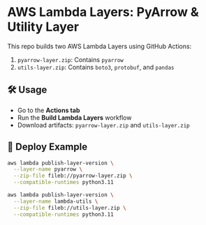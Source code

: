 # AWS Lambda Layers: PyArrow & Utility Layer

This repo builds two AWS Lambda Layers using GitHub Actions:

1. `pyarrow-layer.zip`: Contains `pyarrow`
2. `utils-layer.zip`: Contains `boto3`, `protobuf`, and `pandas`

## 🛠 Usage

- Go to the **Actions tab**
- Run the **Build Lambda Layers** workflow
- Download artifacts: `pyarrow-layer.zip` and `utils-layer.zip`

## 🚀 Deploy Example

```bash
aws lambda publish-layer-version \
  --layer-name pyarrow \
  --zip-file fileb://pyarrow-layer.zip \
  --compatible-runtimes python3.11

aws lambda publish-layer-version \
  --layer-name lambda-utils \
  --zip-file fileb://utils-layer.zip \
  --compatible-runtimes python3.11